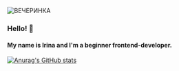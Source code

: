 ![ВЕЧЕРИНКА](https://user-images.githubusercontent.com/45296707/125170613-6e8e8c80-e1b8-11eb-81bb-321d9c4c7a50.png)



### Hello! 👋 
#### My name is Irina and I'm a beginner frontend-developer. 

[![Anurag's GitHub stats](https://github-readme-stats.vercel.app/api?username=ramitsan)](https://github.com/ramitsan/github-readme-stats)
<!--
**Ramitsan/Ramitsan** is a ✨ _special_ ✨ repository because its `README.md` (this file) appears on your GitHub profile.
-->

